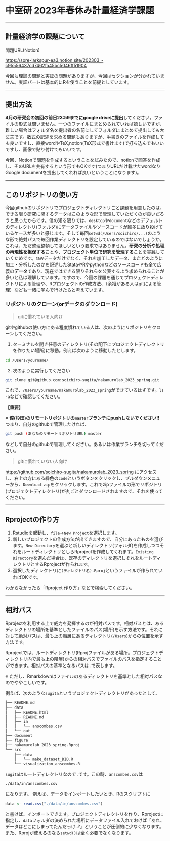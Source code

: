 # 中室研 2023年春休み計量経済学課題

___
## 計量経済学の課題について

問題URL(Notion)

https://sore-larkspur-ea3.notion.site/202303_-c95556437cd7462fa45bc5046ff51904

今回も理論の問題と実証の問題がありますが、今回はセクションが分かれていません。実証パートは基本的にRを使うことを前提としています。

___

## 提出方法

**4月の研究会の初回の前日23:59までにgoogle driveに提出**してください。ファイルの形式は問いません。一つのファイルにまとめられていれば嬉しいですが、難しい場合はフォルダ名を提出者の名前にしてフォルダにまとめて提出しても大丈夫です。数式の記述を求める問題もありますが、手書きのファイルを作成しても良いですし、直接wordやTeX,notion(TeX形式で書けます)で打ち込んでもいいですし、画像で貼り付けてもいいです。

今回、Notionで問題を作成するということを試みたので、notionで回答を作成し、そのURLを共有するという形でもOKです(つまりURLだけ載せたwordなりGoogle documentを提出してくれれば良いということになります)。

___

## このリポジトリの使い方

今回githubのリポジトリでプロジェクトディレクトリごと課題を用意したのは、できる限り研究に関するデータはこのような形で管理していただくのが良いだろうと思ったからです。僕の知る限りでは、`desktop`や`document`などのデフォルトのディレクトリ(フォルダ)にデータファイルやソースコードが雑多に放り投げているケースが多いと感じます。そして毎回`setwd(/Users/soichiro/...)`のような形で絶対パスで毎回作業ディレクトリを設定しているのではないでしょうか。これは、ただ整理整頓してほしいという要求ではありません。**研究の分析や処理の再現性を担保する**ことや、**プロジェクト単位で研究を管理する**ことを実践していくためです。rawデータだけでなく、それを加工したデータ、またどのように加工・分析したのかを記述したStataやRやpythonなどのソースコードも全て広義の**データ**であり、現在ではできる限りそれらを公表するよう求められることが多いと私は理解しています。ですので、今回の課題を通じてプロジェクトディレクトリによる管理や、Rプロジェクトの作成方法、（余裕がある人はgitによる管理）なども一緒に学んで行けたらと考えています。

### リポジトリのクローン(orデータのダウンロード)

> gitに慣れている人向け

gitやgithubの使い方にある程度慣れている人は、次のようにリポジトリをクローンしてください。

1. ターミナルを開き任意のディレクトリ(その配下にプロジェクトディレクトリを作りたい場所)に移動。例えば次のように移動したとします。

```sh
cd /Users/yourname/
```

2. 次のように実行してください

```sh
git clone git@github.com:soichiro-sugita/nakamurolab_2023_spring.git
```

これで、`/Users/yourname/nakamurolab_2023_spring`ができているはずです。`ls -a`などで確認してください。

**【重要】**

※ **僕(杉田)のリモートリポジトリの`master`ブランチにpushしないでください!!** つまり、自分のgithubで管理したければ、

```sh
git push (あなたのリモートリポジトリURL) master
```

などして自分のgithubで管理してください。あるいは作業ブランチを切ってください。

> gitに慣れていない人向け

 https://github.com/soichiro-sugita/nakamurolab_2023_spring にアクセスし、右上の方にある緑色の`code`というボタンをクリックし、プルダウンメニューから、`Download zip`をクリックします。これでzipファイルの形でリポジトリ(プロジェクトディレクトリ)が丸ごとダウンロードされますので、それを使ってください。

___

## Rprojectの作り方

1. Rstudioを起動し、`file`→`New Project`を選択します。
2. 新しいプロジェクトの作成方法が出てきますので、自分にあったものを選びます。`New Directory`を選ぶと新しいディレクトリ(フォルダ)を作成しつつそれをルートディレクトリとしらRprojectを作成してくれます。`Existing Directory`を選んだ場合は、既存のディレクトリを選択しそれをルートディレクトリとするRprojectが作られます。
3. 選択したディレクトリに`(ディレクトリ名).Rproj`というファイルが作られていればOKです。

わからなかったら「Rproject 作り方」などで検索してください。

___

## 相対パス

Rprojectを利用する上で威力を発揮するのが相対パスです。相対パスとは、あるディレクトリの場所を基準としたファイルのパス(場所)を示す方法です。それに対して絶対パスは、最も上の階層にあるディレクトリ(`/Users`)からの位置を示す方法です。

Rprojectでは、ルートディレクトリ(Rprojファイルがある場所。プロジェクトディレクトリ内で最も上の階層)からの相対パスでファイルのパスを指定することができます。相対パスの基準となるパスは`.`で表します。

※ ただし、Rmarkdownはファイルのあるディレクトリを基準とした相対パスなのでややこしいです。

例えば、次のような`sugita`というプロジェクトディレクトリがあったとして、

```sh
├── README.md
├── data
│   ├── README.html
│   ├── README.md
│   ├── in
│   │   └── anscombes.csv
│   └── out
├── document
├── figure
├── nakamurolab_2023_spring.Rproj
└── src
    ├── data
    │   └── make_dataset_DID.R
    └── visualization_anscombes.R
```

`sugita`はルートディレクトリなので`.`です。この時、`anscombes.csv`は

```sh
./data/in/anscombes.csv
```

になります。 例えば、データをインポートしたいとき、Rのスクリプトに

```R
data <- read.csv("./data/in/anscombes.csv")
```

と書けば、インポートできます。プロジェクトディレクトリを作り、Rprojectに指定し、`data`フォルダの決められた場所にデータファイル入れておけば「あれ、データはどこにしまってたんだっけ..?」ということが圧倒的に少なくなります。また、Rprojが使えるのなら`setwd()`は全く必要でなくなります。

